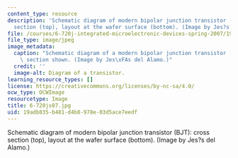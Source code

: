 ```yaml
---
content_type: resource
description: 'Schematic diagram of modern bipolar junction transistor (BJT): cross
  section (top), layout at the wafer surface (bottom). (Image by Jes?s del Alamo.)'
file: /courses/6-720j-integrated-microelectronic-devices-spring-2007/19adb835b481d4b8978e03d5ace7eedf_6-720js07.jpg
file_type: image/jpeg
image_metadata:
  caption: "Schematic diagram of a modern bipolar junction transistor (BJT): cross\
    \ section shown. (Image by Jes\xFAs del Alamo.)"
  credit: ''
  image-alt: Diagram of a transistor.
learning_resource_types: []
license: https://creativecommons.org/licenses/by-nc-sa/4.0/
ocw_type: OCWImage
resourcetype: Image
title: 6-720js07.jpg
uid: 19adb835-b481-d4b8-978e-03d5ace7eedf
---
```

Schematic diagram of modern bipolar junction transistor (BJT): cross section (top), layout at the wafer surface (bottom). (Image by Jes?s del Alamo.)